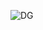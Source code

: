 

![DG](https://user-images.githubusercontent.com/28264271/132943683-39d380e0-5579-4a2b-8071-5134d5d8e260.png)

<!--
### Hi 👋 对我有意思吗😁 
🚀🚀🚀 刚好我也在物色就业机会，不、是在寻求养家糊口~ 这是我的[ **简历** ](https://resume.samego.com)，感谢阅览简历！Thanks♪(･ω･)ﾉ 

考虑工作中，对我感兴趣的你是否正在招聘呢？这是我的[ **简历** ](https://resume.samego.com)，感谢阅览简历。

热衷于架构思考，追求于人工智能领域 👣

🔭 目前正在充电... 架构 与  `Golang`


**alicfeng/alicfeng** is a ✨ _special_ ✨ repository because its `README.md` (this file) appears on your GitHub profile.

Here are some ideas to get you started:

- 🔭 I’m currently working on ...
- 🌱 I’m currently learning ...
- 👯 I’m looking to collaborate on ...
- 🤔 I’m looking for help with ...
- 💬 Ask me about ...
- 📫 How to reach me: ...
- 😄 Pronouns: ...
- ⚡ Fun fact: ...
-->


